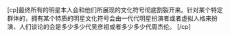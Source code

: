 [cp]最终所有的明星本人会和他们所展现的文化符号彻底割裂开来。针对某个特定群体的，拥有某个特质的明星文化符号会由一代代明星扮演者或者虚拟人格来扮演，人们谈论的会是多少多少代吴彦祖或者多少多少代周杰伦。 [/cp]